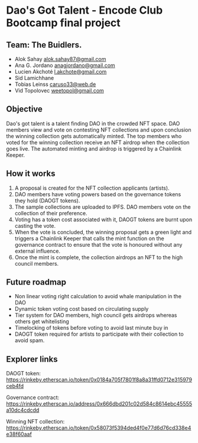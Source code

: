 # Dao's Got Talent - Encode Club Bootcamp final project

## Team: The Buidlers. 
* Alok Sahay <alok.sahay87@gmail.com>
* Ana G. Jordano <anagjordano@gmail.com>
* Lucien Akchoté <l.akchote@gmail.com>
* Sid Lamichhane
* Tobias Leinss <caruso33@web.de>
* Vid Topolovec <weetopol@gmail.com>

## Objective

Dao's got talent is a talent finding DAO in the crowded NFT space. DAO members view and vote on contesting NFT collections and upon conclusion the winning collection gets automatically minted. The top members who voted for the winning collection receive an NFT airdrop when the collection goes live. The automated minting and airdrop is triggered by a Chainlink Keeper.

## How it works

1. A proposal is created for the NFT collection applicants (artists).
2. DAO members have voting powers based on the governance tokens they hold (DAOGT tokens).
3. The sample collections are uploaded to IPFS. DAO members vote on the collection of their preference.
4. Voting has a token cost associated with it, DAOGT tokens are burnt upon casting the vote.
5. When the vote is concluded, the winning proposal gets a green light and triggers a Chainlink Keeper that calls the mint function on the governance contract to ensure that the vote is honoured without any external influence. 
6. Once the mint is complete, the collection airdrops an NFT to the high council members. 

## Future roadmap

* Non linear voting right calculation to avoid whale manipulation in the DAO
* Dynamic token voting cost based on circulating supply
* Tier system for DAO members, high council gets airdrops whereas others get whitelisting
* Timelocking of tokens before voting to avoid last minute buy in
* DAOGT token required for artists to participate with their collection to avoid spam.

## Explorer links

DAOGT token: https://rinkeby.etherscan.io/token/0x0184a705f7801f8a8a31ffd0712e315979ceb4fd

Governance contract: https://rinkeby.etherscan.io/address/0x666dbd201c02d584c8614ebc45555a10dc4cdcdd

Winning NFT collection: https://rinkeby.etherscan.io/token/0x58073f5394ded4f0e77d6d76cd338e4e38f60aaf

